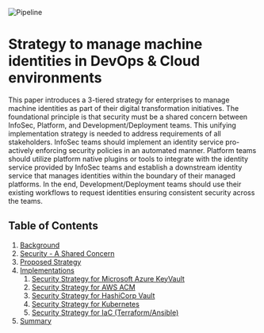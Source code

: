 ![Pipeline](https://github.com/faisalrazzak/strategy-mim-devops-cloud/actions/workflows/GeneratePDF.yml/badge.svg)

# Strategy to manage machine identities in DevOps & Cloud environments

This paper introduces a 3-tiered strategy for enterprises to manage machine identities as part of their digital transformation initiatives. The foundational principle is that security must be a shared concern between InfoSec, Platform, and Development/Deployment teams.
This unifying implementation strategy is needed to address requirements of all stakeholders. InfoSec teams should implement an identity service pro-actively enforcing security policies in an automated
manner. Platform teams should utilize platform native plugins or tools to integrate with the identity service provided by InfoSec teams and establish a downstream identity service that manages identities within the boundary of their managed platforms. In the end, Development/Deployment teams should use their existing workflows to request identities ensuring consistent security across the teams.

## Table of Contents  
1. [Background](Background.md)
2. [Security - A Shared Concern](Security-SharedConcern.md)
3. [Proposed Strategy](Strategy-MIM.md)
4. [Implementations](Implementations.md)
   1. [Security Strategy for Microsoft Azure KeyVault](azure-key-vault-strategy-mim.md)
   2. [Security Strategy for AWS ACM](acm-strategy-mim.md)
   3. [Security Strategy for HashiCorp Vault](hashicorp-vault-strategy-mim.md)
   4. [Security Strategy for Kubernetes](k8s-strategy-mim.md)
   5. [Security Strategy for IaC (Terraform/Ansible)](iac-strategy-mim.md)
5. [Summary](Summary.md)

